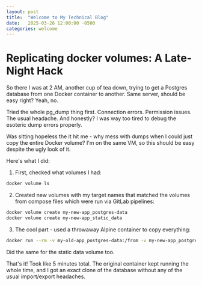 ```yaml
---
layout: post
title:  "Welcome to My Technical Blog"
date:   2025-03-26 12:00:00 -0500
categories: welcome
---
```


# Replicating docker volumes: A Late-Night Hack

So there I was at 2 AM, another cup of tea down, trying to get a Postgres database from one Docker container to another. Same server, should be easy right? Yeah, no.

Tried the whole pg_dump thing first. Connection errors. Permission issues. The usual headache. And honestly? I was way too tired to debug the esoteric dump errors properly.

Was sitting hopeless the it hit me - why mess with dumps when I could just copy the entire Docker volume? I'm on the same VM, so this should be easy despite the ugly look of it.

Here's what I did:

1. First, checked what volumes I had:
```bash
docker volume ls
```

2. Created new volumes with my target names that matched the volumes from compose files which were run via GitLab pipelines:
```bash
docker volume create my-new-app_postgres-data
docker volume create my-new-app_static_data
```

3. The cool part - used a throwaway Alpine container to copy everything:
```bash
docker run --rm -v my-old-app_postgres-data:/from -v my-new-app_postgres-data:/to alpine ash -c "cd /from && cp -av . /to"
```

Did the same for the static data volume too.

That's it! Took like 5 minutes total. The original container kept running the whole time, and I got an exact clone of the database without any of the usual import/export headaches.